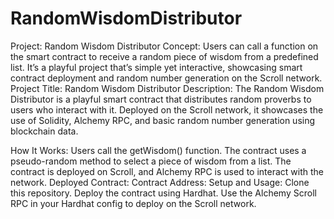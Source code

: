 # RandomWisdomDistributor
Project: Random Wisdom Distributor Concept: Users can call a function on the smart contract to receive a random piece of wisdom from a predefined list. It’s a playful project that’s simple yet interactive, showcasing smart contract deployment and random number generation on the Scroll network.
Project Title: Random Wisdom Distributor
Description:
The Random Wisdom Distributor is a playful smart contract that distributes random proverbs to users who interact with it. Deployed on the Scroll network, it showcases the use of Solidity, Alchemy RPC, and basic random number generation using blockchain data.

How It Works:
Users call the getWisdom() function.
The contract uses a pseudo-random method to select a piece of wisdom from a list.
The contract is deployed on Scroll, and Alchemy RPC is used to interact with the network.
Deployed Contract:
Contract Address: <add contract address after deployment>
Setup and Usage:
Clone this repository.
Deploy the contract using Hardhat.
Use the Alchemy Scroll RPC in your Hardhat config to deploy on the Scroll network.
